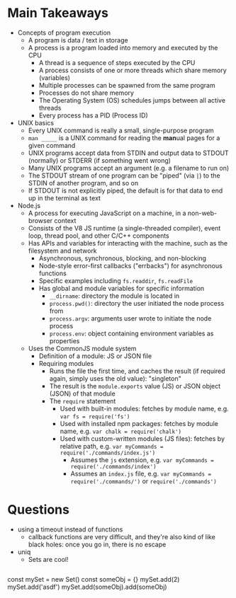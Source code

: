 # Main Takeaways

* Concepts of program execution
  * A program is data / text in storage
  * A process is a program loaded into memory and executed by the CPU
    * A thread is a sequence of steps executed by the CPU
    * A process consists of one or more threads which share memory (variables)
    * Multiple processes can be spawned from the same program
    * Processes do not share memory
    * The Operating System (OS) schedules jumps between all active threads
    * Every process has a PID (Process ID)
* UNIX basics
  * Every UNIX command is really a small, single-purpose program
  * `man _____` is a UNIX command for reading the **man**ual pages for a given command
  * UNIX programs accept data from STDIN and output data to STDOUT (normally) or STDERR (if something went wrong)
  * Many UNIX programs accept an argument (e.g. a filename to run on)
  * The STDOUT stream of one program can be "piped" (via `|`) to the STDIN of another program, and so on
  * If STDOUT is not explicitly piped, the default is for that data to end up in the terminal as text
* Node.js
  * A process for executing JavaScript on a machine, in a non-web-browser context
  * Consists of the V8 JS runtime (a single-threaded compiler), event loop, thread pool, and other C/C++ components
  * Has APIs and variables for interacting with the machine, such as the filesystem and network
    * Asynchronous, synchronous, blocking, and non-blocking
    * Node-style error-first callbacks ("errbacks") for asynchronous functions
    * Specific examples including `fs.readdir`, `fs.readFile`
    * Has global and module variables for specific information
      * `__dirname`: directory the module is located in
      * `process.pwd()`: directory the user initiated the node process from
      * `process.argv`: arguments user wrote to initiate the node process
      * `process.env`: object containing environment variables as properties
  * Uses the CommonJS module system
    * Definition of a module: JS or JSON file
    * Requiring modules
      * Runs the file the first time, and caches the result (if required again, simply uses the old value): "singleton"
      * The result is the `module.exports` value (JS) or JSON object (JSON) of that module
      * The `require` statement
        * Used with built-in modules: fetches by module name, e.g. `var fs = require('fs')`
        * Used with installed npm packages: fetches by module name, e.g. `var chalk = require('chalk')`
        * Used with custom-written modules (JS files): fetches by relative path, e.g. `var myCommands = require('./commands/index.js')`
          * Assumes the `js` extension, e.g. `var myCommands = require('./commands/index')`
          * Assumes an `index.js` file, e.g. `var myCommands = require('./commands/')` or `require('./commands')`

# Questions

* using a timeout instead of functions
  * callback functions are very difficult, and they're also kind of like black holes: once you go in, there is no escape
* uniq
  * Sets are cool!
  ```
const mySet = new Set()
  const someObj = {}
mySet.add(2)
mySet.add('asdf')
mySet.add(someObj).add(someObj)
  ```
